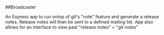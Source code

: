 ##Broadcaster

An Express app to run ontop of git's "note" feature and generate a release notes.
Release notes will than be sent to a defined mailing list.
App also allows for an interface to view past "release notes"  = "git notes"